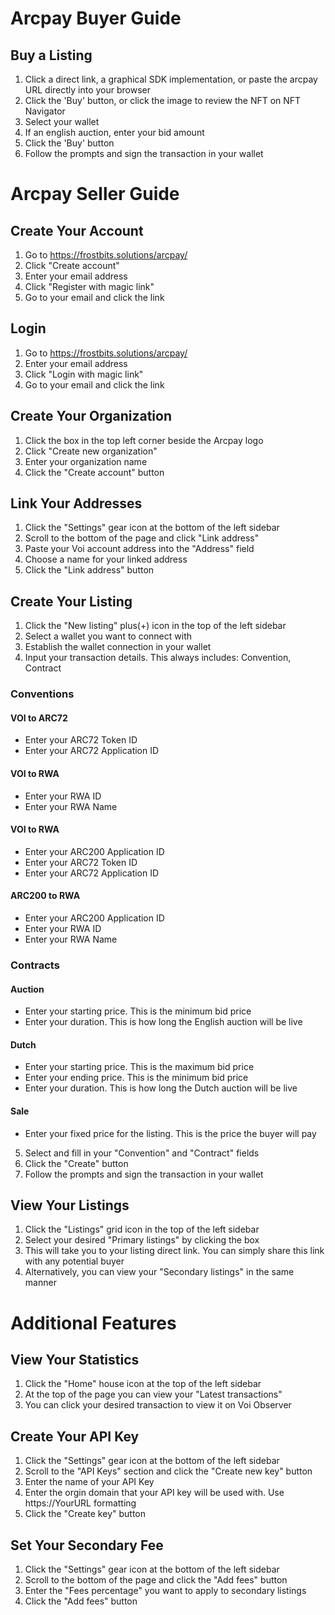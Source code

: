 # Arcpay Buyer Guide
## Buy a Listing
1. Click a direct link, a graphical SDK implementation, or paste the arcpay URL directly into your browser
2. Click the 'Buy' button, or click the image to review the NFT on NFT Navigator
3. Select your wallet
4. If an english auction, enter your bid amount
5. Click the 'Buy' button
6. Follow the prompts and sign the transaction in your wallet

# Arcpay Seller Guide
## Create Your Account
1. Go to https://frostbits.solutions/arcpay/
2. Click "Create account"
3. Enter your email address
4. Click "Register with magic link"
5. Go to your email and click the link

## Login
1. Go to https://frostbits.solutions/arcpay/
2. Enter your email address
3. Click "Login with magic link"
4. Go to your email and click the link

## Create Your Organization
1. Click the box in the top left corner beside the Arcpay logo
2. Click "Create new organization"
3. Enter your organization name
4. Click the "Create account" button

## Link Your Addresses
1. Click the "Settings" gear icon at the bottom of the left sidebar
2. Scroll to the bottom of the page and click "Link address"
3. Paste your Voi account address into the "Address" field
4. Choose a name for your linked address
5. Click the "Link address" button

## Create Your Listing
1. Click the "New listing" plus(+) icon in the top of the left sidebar
2. Select a wallet you want to connect with
3. Establish the wallet connection in your wallet
4. Input your transaction details. This always includes: Convention, Contract
### Conventions
#### VOI to ARC72
- Enter your ARC72 Token ID
- Enter your ARC72 Application ID
#### VOI to RWA
- Enter your RWA ID
- Enter your RWA Name
#### VOI to RWA
- Enter your ARC200 Application ID
- Enter your ARC72 Token ID
- Enter your ARC72 Application ID
#### ARC200 to RWA
- Enter your ARC200 Application ID
- Enter your RWA ID
- Enter your RWA Name
### Contracts
#### Auction
- Enter your starting price. This is the minimum bid price
- Enter your duration. This is how long the English auction will be live
#### Dutch
- Enter your starting price. This is the maximum bid price
- Enter your ending price. This is the minimum bid price
- Enter your duration. This is how long the Dutch auction will be live
#### Sale
- Enter your fixed price for the listing. This is the price the buyer will pay
5. Select and fill in your "Convention" and "Contract" fields
6. Click the "Create" button
7. Follow the prompts and sign the transaction in your wallet

## View Your Listings
1. Click the "Listings" grid icon in the top of the left sidebar
3. Select your desired "Primary listings" by clicking the box
4. This will take you to your listing direct link. You can simply share this link with any potential buyer
5. Alternatively, you can view your "Secondary listings" in the same manner

# Additional Features
## View Your Statistics
1. Click the "Home" house icon at the top of the left sidebar
2. At the top of the page you can view your "Latest transactions"
3. You can click your desired transaction to view it on Voi Observer

## Create Your API Key
1. Click the "Settings" gear icon at the bottom of the left sidebar
2. Scroll to the "API Keys" section and click the "Create new key" button
3. Enter the name of your API Key
4. Enter the orgin domain that your API key will be used with. Use https://YourURL formatting
5. Click the "Create key" button

## Set Your Secondary Fee
1. Click the "Settings" gear icon at the bottom of the left sidebar
2. Scroll to the bottom of the page and click the "Add fees" button
3. Enter the "Fees percentage" you want to apply to secondary listings
4. Click the "Add fees" button
